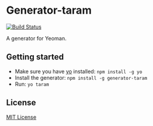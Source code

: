 # Generator-taram
[![Build Status](https://secure.travis-ci.org/tara-marchand/generator-taram.png?branch=master)](https://travis-ci.org/tara-marchand/generator-taram)

A generator for Yeoman.

## Getting started
- Make sure you have [yo](https://github.com/yeoman/yo) installed:
    `npm install -g yo`
- Install the generator: `npm install -g generator-taram`
- Run: `yo taram`

## License
[MIT License](http://en.wikipedia.org/wiki/MIT_License)
